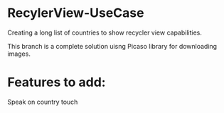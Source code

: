 # RecylerView-UseCase
Creating a long list of countries to show recycler view capabilities.

This branch is a complete solution uisng Picaso library for downloading images.

# Features to add:
Speak on country touch
